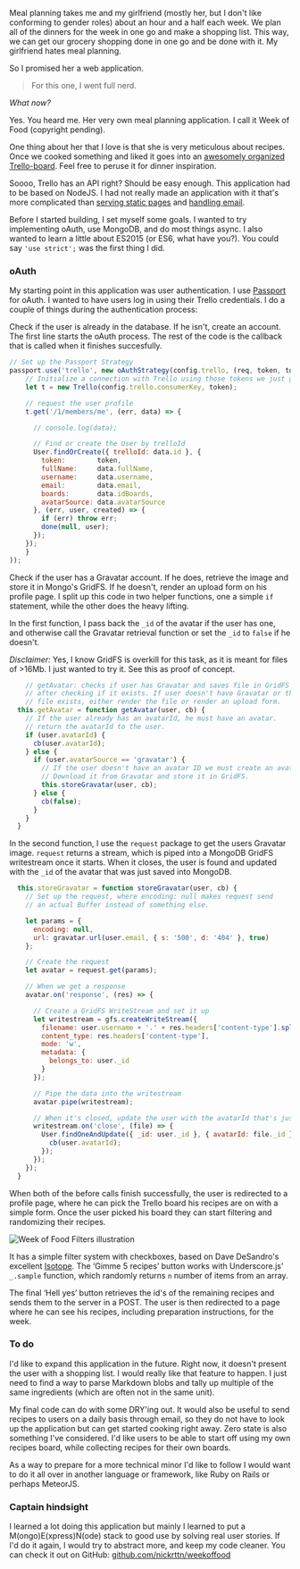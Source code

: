 Meal planning takes me and my girlfriend (mostly her, but I don't like conforming to gender roles) about an hour and a half each week. We plan all of the dinners for the week in one go and make a shopping list. This way, we can get our grocery shopping done in one go and be done with it. My girlfriend hates meal planning.

So I promised her a web application.

> For this one, I went full nerd.

*What now?*

Yes. You heard me. Her very own meal planning application. I call it Week of Food (copyright pending).

One thing about her that I love is that she is very meticulous about recipes. Once we cooked something and liked it goes into an [awesomely organized Trello-board](https://trello.com/b/9tkkvRNf/eten). Feel free to peruse it for dinner inspiration.

Soooo, Trello has an API right? Should be easy enough. This application had to be based on NodeJS. I had not really made an application with it that's more complicated than [serving static pages](http://pennyparkerpaper.com/) and [handling email](http://ons.design/).

Before I started building, I set myself some goals. I wanted to try implementing oAuth, use MongoDB, and do most things async. I also wanted to learn a little about ES2015 (or ES6, what have you?). You could say `'use strict';` was the first thing I did.

### oAuth

My starting point in this application was user authentication. I use [Passport](http://passportjs.org) for oAuth. I wanted to have users log in using their Trello credentials. I do a couple of things during the authentication process:

Check if the user is already in the database. If he isn't, create an account. The first line starts the oAuth process. The rest of the code is the callback that is called when it finishes succesfully.

```javascript
// Set up the Passport Strategy
passport.use('trello', new oAuthStrategy(config.trello, (req, token, tokenSecret, profile, done) => {
    // Initialize a connection with Trello using those tokens we just got.
    let t = new Trello(config.trello.consumerKey, token);

    // request the user profile
    t.get('/1/members/me', (err, data) => {

      // console.log(data);

      // Find or create the User by trelloId
      User.findOrCreate({ trelloId: data.id }, {
        token:        token,
        fullName:     data.fullName,
        username:     data.username,
        email:        data.email,
        boards:       data.idBoards,
        avatarSource: data.avatarSource
      }, (err, user, created) => {
        if (err) throw err;
        done(null, user);
      });
    });
	}
));
```

Check if the user has a Gravatar account. If he does, retrieve the image and store it in Mongo's GridFS. If he doesn't, render an upload form on his profile page. I split up this code in two helper functions, one a simple `if` statement, while the other does the heavy lifting.

In the first function, I pass back the `_id` of the avatar if the user has one, and otherwise call the Gravatar retrieval function or set the `_id` to `false` if he doesn't.

*Disclaimer:* Yes, I know GridFS is overkill for this task, as it is meant for files of >16Mb. I just wanted to try it. See this as proof of concept.

```javascript
	// getAvatar: checks if user has Gravatar and saves file in GridFS
	// after checking if it exists. If user doesn't have Gravatar or the
	// file exists, either render the file or render an upload form.
  this.getAvatar = function getAvatar(user, cb) {
    // If the user already has an avatarId, he must have an avatar.
    // return the avatarId to the user.
    if (user.avatarId) {
      cb(user.avatarId);
    } else {
      if (user.avatarSource == 'gravatar') {
        // If the user doesn't have an avatar ID we must create an avatar.
        // Download it from Gravatar and store it in GridFS.
        this.storeGravatar(user, cb);
      } else {
        cb(false);
      }
    }
  }
```

In the second function, I use the `request` package to get the users Gravatar image. `request` returns a stream, which is piped into a MongoDB GridFS writestream once it starts. When it closes, the user is found and updated with the `_id` of the avatar that was just saved into MongoDB.

```javascript
  this.storeGravatar = function storeGravatar(user, cb) {
    // Set up the request, where encoding: null makes request send
    // an actual Buffer instead of something else.

    let params = {
      encoding: null,
      url: gravatar.url(user.email, { s: '500', d: '404' }, true)
    };

    // Create the request
    let avatar = request.get(params);

    // When we get a response
    avatar.on('response', (res) => {

      // Create a GridFS WriteStream and set it up
      let writestream = gfs.createWriteStream({
        filename: user.username + '.' + res.headers['content-type'].split('/')[1],
        content_type: res.headers['content-type'],
        mode: 'w',
        metadata: {
          belongs_to: user._id
        }
      });

      // Pipe the data into the writestream
      avatar.pipe(writestream);

      // When it's closed, update the user with the avatarId that's just been created.
      writestream.on('close', (file) => {
        User.findOneAndUpdate({ _id: user._id }, { avatarId: file._id }, { new: true }, (err, user) => {
          cb(user.avatarId);
        });
      });
    });
  }
```

When both of the before calls finish successfully, the user is redirected to a profile page, where he can pick the Trello board his recipes are on with a simple form. Once the user picked his board they can start filtering and randomizing their recipes.

![Week of Food Filters illustration](/images/articles/wof_filter.png)

It has a simple filter system with checkboxes, based on Dave DeSandro's excellent [Isotope](http://isotope.metafizzy.co/). The ‘Gimme 5 recipes’ button works with Underscore.js' `_.sample` function, which randomly returns `n` number of items from an array.

The final ‘Hell yes’ button retrieves the id's of the remaining recipes and sends them to the server in a POST. The user is then redirected to a page where he can see his recipes, including preparation instructions, for the week.

### To do

I'd like to expand this application in the future. Right now, it doesn't present the user with a shopping list. I would really like that feature to happen. I just need to find a way to parse Markdown blobs and tally up multiple of the same ingredients (which are often not in the same unit).

My final code can do with some DRY'ing out. It would also be useful to send recipes to users on a daily basis through email, so they do not have to look up the application but can get started cooking right away. Zero state is also something I've considered. I'd like users to be able to start off using my own recipes board, while collecting recipes for their own boards.

As a way to prepare for a more technical minor I'd like to follow I would want to do it all over in another language or framework, like Ruby on Rails or perhaps MeteorJS.

### Captain hindsight

I learned a lot doing this application but mainly I learned to put a M(ongo)E(xpress)N(ode) stack to good use by solving real user stories. If I'd do it again, I would try to abstract more, and keep my code cleaner. You can check it out on GitHub: [github.com/nickrttn/weekoffood](//github.com/nickrttn/weekoffood)
